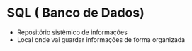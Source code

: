 # SQL ( Banco de Dados)

- Repositório sistêmico de informações
- Local onde vai guardar informações de forma organizada
